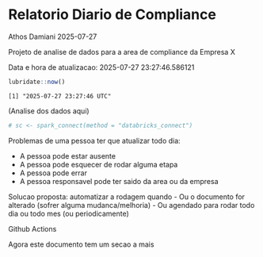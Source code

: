 # Relatorio Diario de Compliance
Athos Damiani
2025-07-27

Projeto de analise de dados para a area de compliance da Empresa X

Data e hora de atualizacao: 2025-07-27 23:27:46.586121

``` r
lubridate::now()
```

    [1] "2025-07-27 23:27:46 UTC"

(Analise dos dados aqui)

``` r
# sc <- spark_connect(method = "databricks_connect")
```

Problemas de uma pessoa ter que atualizar todo dia:

-   A pessoa pode estar ausente
-   A pessoa pode esquecer de rodar alguma etapa
-   A pessoa pode errar
-   A pessoa responsavel pode ter saido da area ou da empresa

Solucao proposta: automatizar a rodagem quando - Ou o documento for
alterado (sofrer alguma mudanca/melhoria) - Ou agendado para rodar todo
dia ou todo mes (ou periodicamente)

Github Actions

Agora este documento tem um secao a mais
